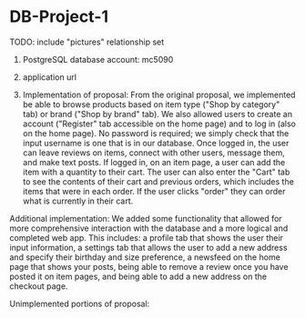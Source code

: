 # DB-Project-1
TODO: include "pictures" relationship set

1. PostgreSQL database account: mc5090

2. application url

3. Implementation of proposal: From the original proposal, we implemented be able to browse products based on item type ("Shop by category" tab) or brand ("Shop by brand" tab). We also allowed users to create an account ("Register" tab accessible on the home page) and to log in (also on the home page). No password is required; we simply check that the input username is one that is in our database. Once logged in, the user can leave reviews on items, connect with other users, message them, and make text posts. If logged in, on an item page, a user can add the item with a quantity to their cart. The user can also enter the "Cart" tab to see the contents of their cart and previous orders, which includes the items that were in each order. If the user clicks "order" they can order what is currently in their cart.

Additional implementation: We added some functionality that allowed for more comprehensive interaction with the database and a more logical and completed web app. This includes: a profile tab that shows the user their input information, a settings tab that allows the user to add a new address and specify their birthday and size preference, a newsfeed on the home page that shows your posts, being able to remove a review once you have posted it on item pages, and being able to add a new address on the checkout page.

Unimplemented portions of proposal:
